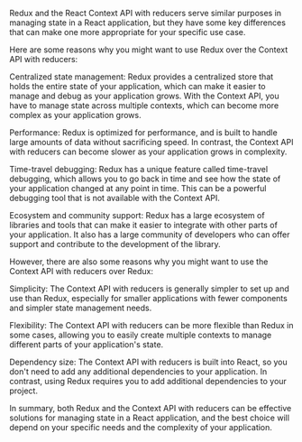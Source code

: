 Redux and the React Context API with reducers serve similar purposes in managing state in a React application, but they have some key differences that can make one more appropriate for your specific use case.

Here are some reasons why you might want to use Redux over the Context API with reducers:

Centralized state management: Redux provides a centralized store that holds the entire state of your application, which can make it easier to manage and debug as your application grows. 
With the Context API, you have to manage state across multiple contexts, which can become more complex as your application grows.

Performance: Redux is optimized for performance, and is built to handle large amounts of data without sacrificing speed. In contrast, the Context API with reducers can become slower as your application grows in complexity.

Time-travel debugging: Redux has a unique feature called time-travel debugging, which allows you to go back in time and see how the state of your application changed at any point in time. This can be a powerful debugging tool that is not available with the Context API.

Ecosystem and community support: Redux has a large ecosystem of libraries and tools that can make it easier to integrate with other parts of your application. It also has a large community of developers who can offer support and contribute to the development of the library.

However, there are also some reasons why you might want to use the Context API with reducers over Redux:

Simplicity: The Context API with reducers is generally simpler to set up and use than Redux, especially for smaller applications with fewer components and simpler state management needs.

Flexibility: The Context API with reducers can be more flexible than Redux in some cases, allowing you to easily create multiple contexts to manage different parts of your application's state.

Dependency size: The Context API with reducers is built into React, so you don't need to add any additional dependencies to your application. In contrast, using Redux requires you to add additional dependencies to your project.

In summary, both Redux and the Context API with reducers can be effective solutions for managing state in a React application, and the best choice will depend on your specific needs and the complexity of your application.




